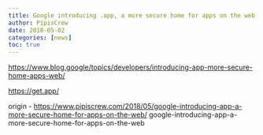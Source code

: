 ```yaml
---
title: Google introducing .app, a more secure home for apps on the web
author: PipisCrew
date: 2018-05-02
categories: [news]
toc: true
---
```


https://www.blog.google/topics/developers/introducing-app-more-secure-home-apps-web/

https://get.app/

origin - https://www.pipiscrew.com/2018/05/google-introducing-app-a-more-secure-home-for-apps-on-the-web/ google-introducing-app-a-more-secure-home-for-apps-on-the-web